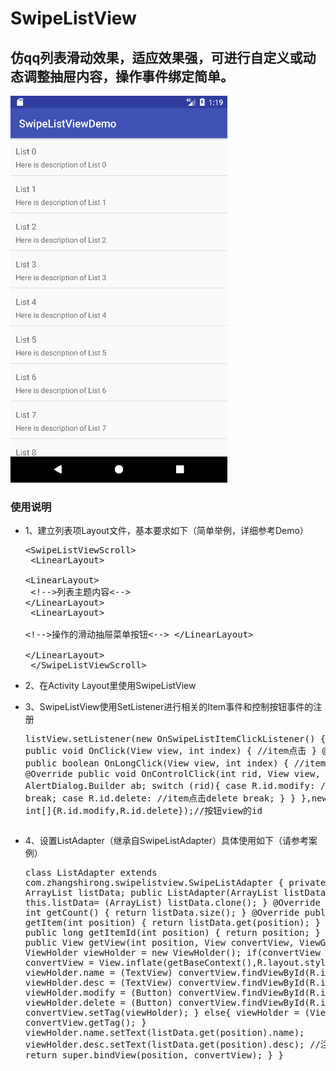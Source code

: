 # SwipeListView
## 仿qq列表滑动效果，适应效果强，可进行自定义或动态调整抽屉内容，操作事件绑定简单。


<img src="preview.gif" />


### 使用说明
- 1、建立列表项Layout文件，基本要求如下（简单举例，详细参考Demo）<br><pre>
&lt;SwipeListViewScroll&gt;<br>
    &lt;LinearLayout&gt;<br>
        &lt;LinearLayout&gt;<br>
            &lt;!--&gt;列表主题内容&lt;--&gt;
        &lt;/LinearLayout&gt;<br>
        &lt;LinearLayout&gt;<br>
            &lt;!--&gt;操作的滑动抽屉菜单按钮&lt;--&gt;
        &lt;/LinearLayout&gt;<br>
    &lt;/LinearLayout&gt;<br>
&lt;/SwipeListViewScroll&gt;</pre>

- 2、在Activity Layout里使用SwipeListView
- 3、SwipeListView使用SetListener进行相关的Item事件和控制按钮事件的注册<br><pre>
listView.setListener(new OnSwipeListItemClickListener() {
            @Override
            public void OnClick(View view, int index) {
                //item点击
            }
            @Override
            public boolean OnLongClick(View view, int index) {
                //item点击长按
            }
            @Override
            public void OnControlClick(int rid, View view, int index) {
                AlertDialog.Builder ab;
                switch (rid){
                    case R.id.modify:
                        //item点击modify
                        break;
                    case R.id.delete:
                        //item点击delete
                        break;
                }
            }
        },new int[]{R.id.modify,R.id.delete});//按钮view的id
</pre>

- 4、设置ListAdapter（继承自SwipeListAdapter）具体使用如下（请参考案例）<br><pre>
class ListAdapter extends com.zhangshirong.swipelistview.SwipeListAdapter {
        private ArrayList<Info> listData;
        public ListAdapter(ArrayList<Info> listData){
            this.listData= (ArrayList<Info>) listData.clone();
        }
        @Override
        public int getCount() {
            return listData.size();
        }
        @Override
        public Object getItem(int position) {
            return listData.get(position);
        }
        @Override
        public long getItemId(int position) {
            return position;
        }
        @Override
        public View getView(int position, View convertView, ViewGroup parent) {
            ViewHolder viewHolder = new ViewHolder();
            if(convertView == null){
                convertView = View.inflate(getBaseContext(),R.layout.style_list,null);
                viewHolder.name = (TextView) convertView.findViewById(R.id.name);
                viewHolder.desc = (TextView) convertView.findViewById(R.id.desc);
                viewHolder.modify = (Button) convertView.findViewById(R.id.modify);
                viewHolder.delete = (Button) convertView.findViewById(R.id.delete);
                convertView.setTag(viewHolder);
            }
            else{
                viewHolder = (ViewHolder) convertView.getTag();
            }
            viewHolder.name.setText(listData.get(position).name);
            viewHolder.desc.setText(listData.get(position).desc);
            //注意这里的使用
            return super.bindView(position, convertView);
        }
    }
</pre>
